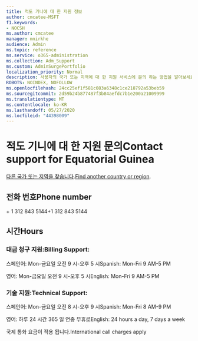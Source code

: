 ```yaml
---
title: 적도 기니에 대 한 지원 정보
author: cmcatee-MSFT
f1.keywords:
- NOCSH
ms.author: cmcatee
manager: mnirkhe
audience: Admin
ms.topic: reference
ms.service: o365-administration
ms.collection: Adm_Support
ms.custom: AdminSurgePortfolio
localization_priority: Normal
description: 사용자의 국가 또는 지역에 대 한 지원 서비스에 문의 하는 방법을 알아보세요.
ROBOTS: NOINDEX, NOFOLLOW
ms.openlocfilehash: 24cc25ef1f581c083a6348c1ce218792a53beb59
ms.sourcegitcommit: 2d59b24b877487f3b84aefdc7b1e200a21009999
ms.translationtype: MT
ms.contentlocale: ko-KR
ms.lasthandoff: 05/27/2020
ms.locfileid: "44398009"
---
```

# <a name="contact-support-for-equatorial-guinea"></a><span data-ttu-id="299e2-103">적도 기니에 대 한 지원 문의</span><span class="sxs-lookup"><span data-stu-id="299e2-103">Contact support for Equatorial Guinea</span></span>

<span data-ttu-id="299e2-104">[다른 국가 또는 지역을 찾습니다](../contact-support-for-business-products.md).</span><span class="sxs-lookup"><span data-stu-id="299e2-104">[Find another country or region](../contact-support-for-business-products.md).</span></span>

## <a name="phone-number"></a><span data-ttu-id="299e2-105">전화 번호</span><span class="sxs-lookup"><span data-stu-id="299e2-105">Phone number</span></span>
<span data-ttu-id="299e2-106">+ 1 312 843 5144</span><span class="sxs-lookup"><span data-stu-id="299e2-106">+1 312 843 5144</span></span>

## <a name="hours"></a><span data-ttu-id="299e2-107">시간</span><span class="sxs-lookup"><span data-stu-id="299e2-107">Hours</span></span>
### <a name="billing-support"></a><span data-ttu-id="299e2-108">대금 청구 지원:</span><span class="sxs-lookup"><span data-stu-id="299e2-108">Billing Support:</span></span>

<span data-ttu-id="299e2-109">스페인어: Mon-금요일 오전 9 시-오후 5 시</span><span class="sxs-lookup"><span data-stu-id="299e2-109">Spanish: Mon-Fri 9 AM-5 PM</span></span>

<span data-ttu-id="299e2-110">영어: Mon-금요일 오전 9 시-오후 5 시</span><span class="sxs-lookup"><span data-stu-id="299e2-110">English: Mon-Fri 9 AM-5 PM</span></span>

### <a name="technical-support"></a><span data-ttu-id="299e2-111">기술 지원:</span><span class="sxs-lookup"><span data-stu-id="299e2-111">Technical Support:</span></span>

<span data-ttu-id="299e2-112">스페인어: Mon-금요일 오전 8 시-오후 9 시</span><span class="sxs-lookup"><span data-stu-id="299e2-112">Spanish: Mon-Fri 8 AM-9 PM</span></span>

<span data-ttu-id="299e2-113">영어: 하루 24 시간 365 일 연중 무휴로</span><span class="sxs-lookup"><span data-stu-id="299e2-113">English: 24 hours a day, 7 days a week</span></span>

<span data-ttu-id="299e2-114">국제 통화 요금이 적용 됩니다.</span><span class="sxs-lookup"><span data-stu-id="299e2-114">International call charges apply</span></span>
